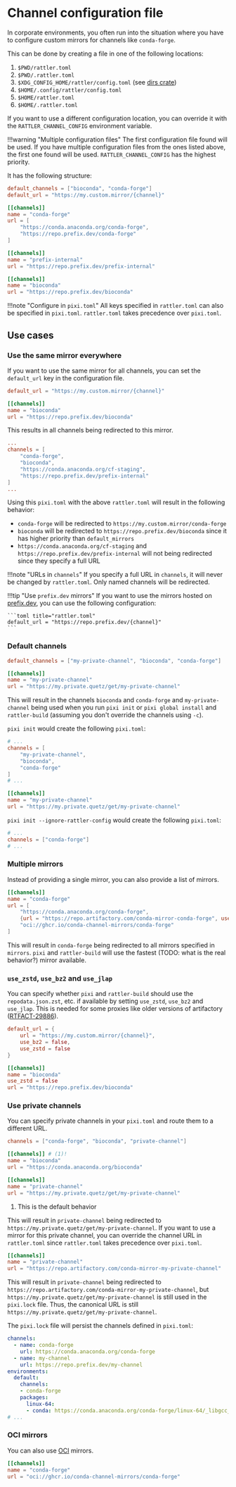 # Channel configuration file

In corporate environments, you often run into the situation where you have to configure custom mirrors for channels like `conda-forge`.

This can be done by creating a file in one of the following locations:

1. `$PWD/rattler.toml`
2. `$PWD/.rattler.toml`
3. `$XDG_CONFIG_HOME/rattler/config.toml` (see [dirs crate](https://crates.io/crates/dirs))
4. `$HOME/.config/rattler/config.toml`
5. `$HOME/rattler.toml`
6. `$HOME/.rattler.toml`

If you want to use a different configuration location, you can override it with the `RATTLER_CHANNEL_CONFIG` environment variable.

!!!warning "Multiple configuration files"
    The first configuration file found will be used. If you have multiple configuration files from the ones listed above, the first one found will be used.
    `RATTLER_CHANNEL_CONFIG` has the highest priority.

It has the following structure:

```toml
default_channels = ["bioconda", "conda-forge"]
default_url = "https://my.custom.mirror/{channel}"

[[channels]]
name = "conda-forge"
url = [
    "https://conda.anaconda.org/conda-forge",
    "https://repo.prefix.dev/conda-forge"
]

[[channels]]
name = "prefix-internal"
url = "https://repo.prefix.dev/prefix-internal"

[[channels]]
name = "bioconda"
url = "https://repo.prefix.dev/bioconda"
```

!!!note "Configure in `pixi.toml`"
    All keys specified in `rattler.toml` can also be specified in `pixi.toml`.
    `rattler.toml` takes precedence over `pixi.toml`.

## Use cases

### Use the same mirror everywhere

If you want to use the same mirror for all channels, you can set the `default_url` key in the configuration file.

```toml title="rattler.toml"
default_url = "https://my.custom.mirror/{channel}"

[[channels]]
name = "bioconda"
url = "https://repo.prefix.dev/bioconda"
```

This results in all channels being redirected to this mirror.

```toml title="pixi.toml"
...
channels = [
    "conda-forge",
    "bioconda",
    "https://conda.anaconda.org/cf-staging",
    "https://repo.prefix.dev/prefix-internal"
]
...
```

Using this `pixi.toml` with the above `rattler.toml` will result in the following behavior:

- `conda-forge` will be redirected to `https://my.custom.mirror/conda-forge`
- `bioconda` will be redirected to `https://repo.prefix.dev/bioconda` since it has higher priority than `default_mirrors`
- `https://conda.anaconda.org/cf-staging` and `https://repo.prefix.dev/prefix-internal` will not being redirected since they specify a full URL

!!!note "URLs in `channels`"
    If you specify a full URL in `channels`, it will never be changed by `rattler.toml`. Only named channels will be redirected.

!!!tip "Use `prefix.dev` mirrors"
    If you want to use the mirrors hosted on [prefix.dev](https://prefix.dev), you can use the following configuration:

    ```toml title="rattler.toml"
    default_url = "https://repo.prefix.dev/{channel}"
    ```

### Default channels

```toml title="rattler.toml"
default_channels = ["my-private-channel", "bioconda", "conda-forge"]

[[channels]]
name = "my-private-channel"
url = "https://my.private.quetz/get/my-private-channel"
```

This will result in the channels `bioconda` and `conda-forge` and `my-private-channel` being used when you run `pixi init` or `pixi global install` and `rattler-build` (assuming you don't override the channels using `-c`).

`pixi init` would create the following `pixi.toml`:

```toml title="pixi.toml"
# ...
channels = [
    "my-private-channel",
    "bioconda",
    "conda-forge"
]
# ...

[[channels]]
name = "my-private-channel"
url = "https://my.private.quetz/get/my-private-channel"
```

`pixi init --ignore-rattler-config` would create the following `pixi.toml`:

```toml title="pixi.toml"
# ...
channels = ["conda-forge"]
# ...
```

### Multiple mirrors

Instead of providing a single mirror, you can also provide a list of mirrors.

```toml title="rattler.toml"
[[channels]]
name = "conda-forge"
url = [
    "https://conda.anaconda.org/conda-forge",
    {url = "https://repo.artifactory.com/conda-mirror-conda-forge", use_zstd = false},
    "oci://ghcr.io/conda-channel-mirrors/conda-forge"
]
```

This will result in `conda-forge` being redirected to all mirrors specified in `mirrors`.
`pixi` and `rattler-build` will use the fastest (TODO: what is the real behavior?) mirror available.

### `use_zstd`, `use_bz2` and `use_jlap`

You can specify whether `pixi` and `rattler-build` should use the `repodata.json.zst`, etc. if available by setting `use_zstd`, `use_bz2` and `use_jlap`.
This is needed for some proxies like older versions of artifactory ([RTFACT-29886](https://jfrog.atlassian.net/jira/software/c/projects/RTFACT/issues/RTFACT-29886)).

```toml title="rattler.toml"
default_url = {
    url = "https://my.custom.mirror/{channel}",
    use_bz2 = false,
    use_zstd = false
}

[[channels]]
name = "bioconda"
use_zstd = false
url = "https://repo.prefix.dev/bioconda"
```

### Use private channels

You can specify private channels in your `pixi.toml` and route them to a different URL.

```toml title="pixi.toml"
channels = ["conda-forge", "bioconda", "private-channel"]

[[channels]] # (1)!
name = "bioconda"
url = "https://conda.anaconda.org/bioconda"

[[channels]]
name = "private-channel"
url = "https://my.private.quetz/get/my-private-channel"
```

1. This is the default behavior

This will result in `private-channel` being redirected to `https://my.private.quetz/get/my-private-channel`.
If you want to use a mirror for this private channel, you can override the channel URL in `rattler.toml` since `rattler.toml` takes precedence over `pixi.toml`.

```toml title="rattler.toml"
[[channels]]
name = "private-channel"
url = "https://repo.artifactory.com/conda-mirror-my-private-channel"
```

This will result in `private-channel` being redirected to `https://repo.artifactory.com/conda-mirror-my-private-channel`, but `https://my.private.quetz/get/my-private-channel` is still used in the `pixi.lock` file.
Thus, the canonical URL is still `https://my.private.quetz/get/my-private-channel`.

The `pixi.lock` file will persist the channels defined in `pixi.toml`:

```yaml title="pixi.lock"
channels:
  - name: conda-forge
    url: https://conda.anaconda.org/conda-forge
  - name: my-channel
    url: https://repo.prefix.dev/my-channel
environments:
  default:
    channels:
    - conda-forge
    packages:
      linux-64:
      - conda: https://conda.anaconda.org/conda-forge/linux-64/_libgcc_mutex-0.1-conda_forge.tar.bz2
# ...
```

### OCI mirrors

You can also use [OCI](https://opencontainers.org/) mirrors.

```toml title="rattler.toml"
[[channels]]
name = "conda-forge"
url = "oci://ghcr.io/conda-channel-mirrors/conda-forge"
```
